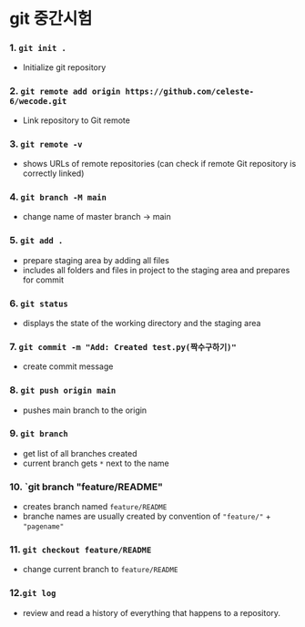 # git 중간시험

### 1. `git init .`

- Initialize git repository

### 2. `git remote add origin https://github.com/celeste-6/wecode.git`

- Link repository to Git remote

### 3. `git remote -v`

- shows URLs of remote repositories (can check if remote Git repository is correctly linked)

### 4. `git branch -M main`

- change name of master branch -> main

### 5. `git add .`

- prepare staging area by adding all files
- includes all folders and files in project to the staging area and prepares for commit

### 6. `git status`

- displays the state of the working directory and the staging area

### 7. `git commit -m "Add: Created test.py(짝수구하기)"`

- create commit message

### 8. `git push origin main`

- pushes main branch to the origin

### 9. `git branch`

- get list of all branches created
- current branch gets `*` next to the name

### 10. `git branch "feature/README"

- creates branch named `feature/README`
- branche names are usually created by convention of `"feature/"` + `"pagename"`

### 11. `git checkout feature/README`

- change current branch to `feature/README`

### 12.`git log`

- review and read a history of everything that happens to a repository.